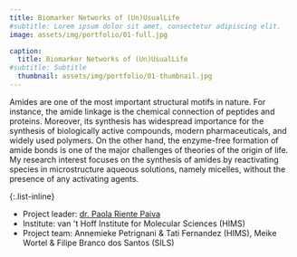 ```yaml
---
title: Biomarker Networks of (Un)UsualLife
#subtitle: Lorem ipsum dolor sit amet, consectetur adipiscing elit.
image: assets/img/portfolio/01-full.jpg

caption:
  title: Biomarker Networks of (Un)UsualLife
#subtitle: Subtitle
  thumbnail: assets/img/portfolio/01-thumbnail.jpg
---
```

Amides are one of the most important structural motifs in nature. For instance, the amide linkage is the chemical connection of peptides and proteins. Moreover, its synthesis has widespread importance for the synthesis of biologically active compounds, modern pharmaceuticals, and widely used polymers. On the other hand, the enzyme-free formation of amide bonds is one of the major challenges of theories of the origin of life. My research interest focuses on the synthesis of amides by reactivating species in microstructure aqueous solutions, namely micelles, without the presence of any activating agents. 

{:.list-inline}
- Project leader: [dr. Paola Riente Paiva](https://www.uva.nl/en/profile/r/i/p.rientepaiva/p.riente-paiva.html)
- Institute: van 't Hoff Institute for Molecular Sciences (HIMS)
- Project team: Annemieke Petrignani & Tati Fernandez (HIMS), Meike Wortel & Filipe Branco dos Santos (SILS)
